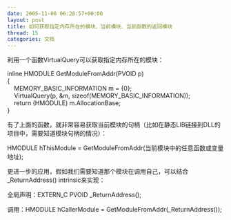 ```yaml
---
date: 2005-11-08 06:28:57+00:00
layout: post
title: 如何获取指定内存所在的模块、当前模块、当前函数的返回模块
thread: 15
categories: 文档
---
```


利用一个函数VirtualQuery可以获取指定内存所在的模块：

inline HMODULE GetModuleFromAddr(PVOID p)  
{  
    MEMORY_BASIC_INFORMATION m = {0};  
    VirtualQuery(p, &m, sizeof(MEMORY_BASIC_INFORMATION));  
    return (HMODULE) m.AllocationBase;  
}

<!-- more -->有了上面的函数，就非常容易获取当前模块的句柄（比如在静态LIB链接到DLL的项目中，需要知道模块句柄的情况）：

HMODULE hThisModule = GetModuleFromAddr(当前模块中的任意函数或变量地址);

更进一步的应用，假如我们需要知道那个模块在调用自己，可以结合_ReturnAddress() intrinsic来实现：

全局声明：EXTERN_C PVOID _ReturnAddress();

调用：HMODULE hCallerModule = GetModuleFromAddr(_ReturnAddress());
